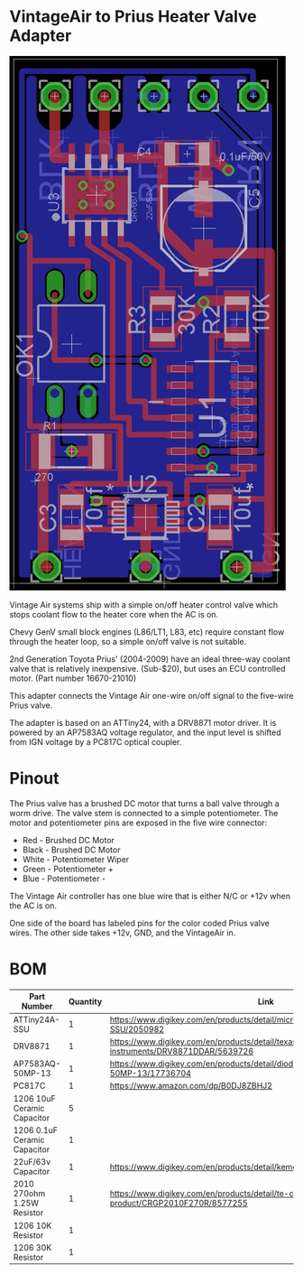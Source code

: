 # VintageAir to Prius Heater Valve Adapter

![Board Overview](board.jpg)

Vintage Air systems ship with a simple on/off heater control valve which stops coolant flow to the heater core when the AC is on. 

Chevy GenV small block engines (L86/LT1, L83, etc) require constant flow through the heater loop, so a simple on/off valve is not suitable.

2nd Generation Toyota Prius' (2004-2009) have an ideal three-way coolant valve that is relatively inexpensive. (Sub-$20), but uses an ECU controlled motor. (Part number 16670-21010)

This adapter connects the Vintage Air one-wire on/off signal to the five-wire Prius valve.

The adapter is based on an ATTiny24, with a DRV8871 motor driver. It is powered by an AP7583AQ voltage regulator, and the input level is shifted from IGN voltage by a PC817C optical coupler.

# Pinout

The Prius valve has a brushed DC motor that turns a ball valve through a worm drive. The valve stem is connected to a simple potentiometer. The motor and potentiometer pins are exposed in the five wire connector:

* Red - Brushed DC Motor
* Black - Brushed DC Motor
* White - Potentiometer Wiper
* Green - Potentiometer +
* Blue - Potentiometer -

The Vintage Air controller has one blue wire that is either N/C or +12v when the AC is on.

One side of the board has labeled pins for the color coded Prius valve wires. The other side takes +12v, GND, and the VintageAir in.

# BOM

| Part Number      | Quantity | Link               |
|------------------|----------|---------------------------|
| ATTiny24A-SSU         | 1        | https://www.digikey.com/en/products/detail/microchip-technology/ATTINY24A-SSU/2050982           |
| DRV8871          | 1        | https://www.digikey.com/en/products/detail/texas-instruments/DRV8871DDAR/5639726          |
| AP7583AQ-50MP-13         | 1        | https://www.digikey.com/en/products/detail/diodes-incorporated/AP7583AQ-50MP-13/17736704        |
| PC817C          | 1        | https://www.amazon.com/dp/B0DJ8ZBHJ2               |
| 1206 10uF Ceramic Capacitor        | 5        |            |
| 1206 0.1uF Ceramic Capacitor | 1 | |
| 22uF/63v Capacitor | 1 | https://www.digikey.com/en/products/detail/kemet/EDK226M063S9HAA/6597717|
| 2010 270ohm 1.25W Resistor | 1| https://www.digikey.com/en/products/detail/te-connectivity-passive-product/CRGP2010F270R/8577255 |
| 1206 10K Resistor | 1| |
| 1206 30K Resistor | 1| |

